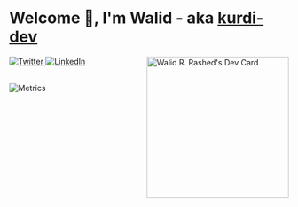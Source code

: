 # Welcome 👋, I'm Walid - aka [kurdi-dev][website]

<div align="left">
  <a href="https://twitter.com/kurdi_dev">
    <img
      src="https://img.shields.io/twitter/follow/omBratteng?label=Twitter&logo=twitter&style=flat-square&color=1da1f2&logoColor=ffffff"
      alt="Twitter"
    />
  </a>
  <a href="https://github.com/omBratteng">
    <img
      src="https://img.shields.io/static/v1?logo=linkedin&style=flat-square&color=0072b1&label=LinkedIn&message=%E2%98%86"
      alt="LinkedIn"
    />
  </a>
  <a href="https://app.daily.dev/Wali">
    <img 
    src="https://api.daily.dev/devcards/888b6b6733f44efdab3eb70dd47428c6.png?r=78p" width="256" align="right" alt="Walid R. Rashed's Dev Card"
    />
  </a>
</div>

<br />

![Metrics](https://metrics.lecoq.io/kurdi-dev?template=classic&languages=1&introduction=1&achievements=1&notable=1&languages.limit=8&languages.sections=most-used&languages.colors=github&languages.threshold=0%25&languages.indepth=false&languages.analysis.timeout=15&languages.categories=markup%2C%20programming&languages.recent.categories=markup%2C%20programming&languages.recent.load=300&languages.recent.days=14&introduction.title=true&achievements.threshold=C&achievements.secrets=true&achievements.display=compact&achievements.limit=0&notable.from=organization&notable.repositories=false&config.timezone=Asia%2FBaghdad)



[website]: https://kurdi.dev
[twitter]: https://twitter.com/kurdi_dev
[linkedin]: https://linkedin.com/in/walid-r-rashed
[instagram]: https://instagram.com/kurdi_dev
